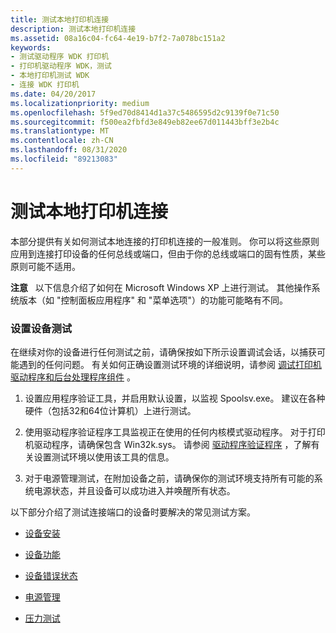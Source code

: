 ```yaml
---
title: 测试本地打印机连接
description: 测试本地打印机连接
ms.assetid: 08a16c04-fc64-4e19-b7f2-7a078bc151a2
keywords:
- 测试驱动程序 WDK 打印机
- 打印机驱动程序 WDK，测试
- 本地打印机测试 WDK
- 连接 WDK 打印机
ms.date: 04/20/2017
ms.localizationpriority: medium
ms.openlocfilehash: 5f9ed70d8414d1a37c5486595d2c9139f0e71c50
ms.sourcegitcommit: f500ea2fbfd3e849eb82ee67d011443bff3e2b4c
ms.translationtype: MT
ms.contentlocale: zh-CN
ms.lasthandoff: 08/31/2020
ms.locfileid: "89213083"
---
```

# <a name="testing-local-printer-connectivity"></a>测试本地打印机连接


本部分提供有关如何测试本地连接的打印机连接的一般准则。 你可以将这些原则应用到连接打印设备的任何总线或端口，但由于你的总线或端口的固有性质，某些原则可能不适用。

**注意**   以下信息介绍了如何在 Microsoft Windows XP 上进行测试。 其他操作系统版本（如 "控制面板应用程序" 和 "菜单选项"）的功能可能略有不同。

 

### <a name="setting-up-device-testing"></a>设置设备测试

在继续对你的设备进行任何测试之前，请确保按如下所示设置调试会话，以捕获可能遇到的任何问题。 有关如何正确设置测试环境的详细说明，请参阅 [调试打印机驱动程序和后台处理程序组件](debugging-printer-drivers-and-spooler-components.md) 。

1.  设置应用程序验证工具，并启用默认设置，以监视 Spoolsv.exe。 建议在各种硬件（包括32和64位计算机）上进行测试。

2.  使用驱动程序验证程序工具监视正在使用的任何内核模式驱动程序。 对于打印机驱动程序，请确保包含 Win32k.sys。 请参阅 [驱动程序验证程序](../devtest/driver-verifier.md) ，了解有关设置测试环境以使用该工具的信息。

3.  对于电源管理测试，在附加设备之前，请确保你的测试环境支持所有可能的系统电源状态，并且设备可以成功进入并唤醒所有状态。

以下部分介绍了测试连接端口的设备时要解决的常见测试方案。

-   [设备安装](device-installation.md)

-   [设备功能](testing-device-functionality.md)

-   [设备错误状态](device-error-states.md)

-   [电源管理](power-management.md)

-   [压力测试](stress-testing.md)

 

